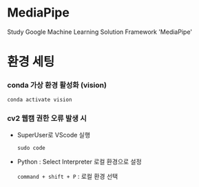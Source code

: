 # MediaPipe
Study Google Machine Learning Solution Framework 'MediaPipe'

# 환경 세팅
### conda 가상 환경 활성화 (vision)

`conda activate vision`

### cv2 웹캠 권한 오류 발생 시
- SuperUser로 VScode 실행

  `sudo code`

- Python : Select Interpreter 로컬 환경으로 설정
  
  `command + shift + P` : 로컬 환경 선택

